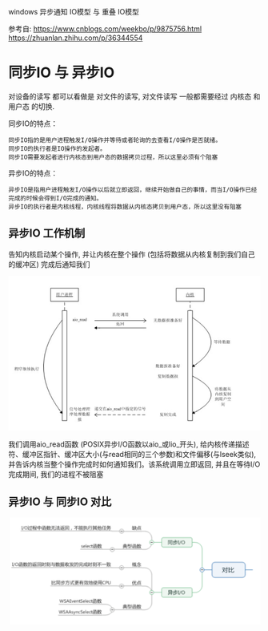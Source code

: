 windows 异步通知 IO模型 与 重叠 IO模型

参考自: https://www.cnblogs.com/weekbo/p/9875756.html
https://zhuanlan.zhihu.com/p/36344554

# 同步IO 与 异步IO

对设备的读写 都可以看做是 对文件的读写, 对文件读写 一般都需要经过 内核态 和 用户态 的切换.

同步IO的特点：

    同步IO指的是用户进程触发I/O操作并等待或者轮询的去查看I/O操作是否就绪。
    同步IO的执行者是IO操作的发起者。
    同步IO需要发起者进行内核态到用户态的数据拷贝过程，所以这里必须有个阻塞

异步IO的特点：

    异步IO是指用户进程触发I/O操作以后就立即返回，继续开始做自己的事情，而当I/O操作已经完成的时候会得到I/O完成的通知。
    异步IO的执行者是内核线程，内核线程将数据从内核态拷贝到用户态，所以这里没有阻塞

## 异步IO 工作机制

告知内核启动某个操作, 并让内核在整个操作 (包括将数据从内核复制到我们自己的缓冲区) 完成后通知我们

![](images/windows异步通知IO模型与重叠IO模型/20221007223517.png)

我们调用aio_read函数 (POSIX异步I/O函数以aio_或lio_开头), 给内核传递描述符、缓冲区指针、缓冲区大小(与read相同的三个参数)和文件偏移(与lseek类似), 并告诉内核当整个操作完成时如何通知我们。该系统调用立即返回, 并且在等待I/O完成期间, 我们的进程不被阻塞

## 异步IO 与 同步IO 对比

![](images/windows异步通知IO模型与重叠IO模型/20221007223232.png)
